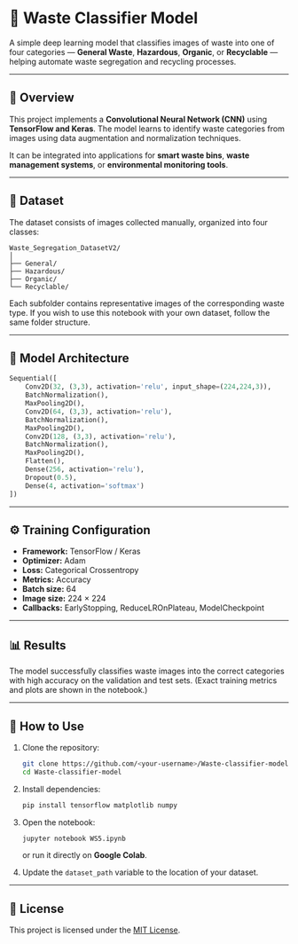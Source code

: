 # 🧠 Waste Classifier Model

A simple deep learning model that classifies images of waste into one of four categories — **General Waste**, **Hazardous**, **Organic**, or **Recyclable** — helping automate waste segregation and recycling processes.

---

## 🧩 Overview
This project implements a **Convolutional Neural Network (CNN)** using **TensorFlow and Keras**.
The model learns to identify waste categories from images using data augmentation and normalization techniques.

It can be integrated into applications for **smart waste bins**, **waste management systems**, or **environmental monitoring tools**.

---

## 📂 Dataset
The dataset consists of images collected manually, organized into four classes:

```
Waste_Segregation_DatasetV2/
│
├── General/
├── Hazardous/
├── Organic/
└── Recyclable/
```

Each subfolder contains representative images of the corresponding waste type.
If you wish to use this notebook with your own dataset, follow the same folder structure.

---

## 🧱 Model Architecture

```python
Sequential([
    Conv2D(32, (3,3), activation='relu', input_shape=(224,224,3)),
    BatchNormalization(),
    MaxPooling2D(),
    Conv2D(64, (3,3), activation='relu'),
    BatchNormalization(),
    MaxPooling2D(),
    Conv2D(128, (3,3), activation='relu'),
    BatchNormalization(),
    MaxPooling2D(),
    Flatten(),
    Dense(256, activation='relu'),
    Dropout(0.5),
    Dense(4, activation='softmax')
])
```

---

## ⚙️ Training Configuration
- **Framework:** TensorFlow / Keras
- **Optimizer:** Adam
- **Loss:** Categorical Crossentropy
- **Metrics:** Accuracy
- **Batch size:** 64
- **Image size:** 224 × 224
- **Callbacks:** EarlyStopping, ReduceLROnPlateau, ModelCheckpoint

---

## 📊 Results
The model successfully classifies waste images into the correct categories with high accuracy on the validation and test sets.
(Exact training metrics and plots are shown in the notebook.)

---

## 🧪 How to Use

1. Clone the repository:
   ```bash
   git clone https://github.com/<your-username>/Waste-classifier-model.git
   cd Waste-classifier-model
   ```

2. Install dependencies:
   ```bash
   pip install tensorflow matplotlib numpy
   ```

3. Open the notebook:
   ```bash
   jupyter notebook WS5.ipynb
   ```
   or run it directly on **Google Colab**.

4. Update the `dataset_path` variable to the location of your dataset.

---

## 📜 License
This project is licensed under the [MIT License](LICENSE).
